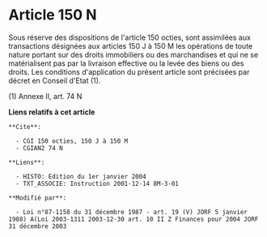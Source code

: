 # Article 150 N

Sous réserve des dispositions de l'article 150 octies, sont assimilées aux transactions désignées aux articles 150 J à 150 M
les opérations de toute nature portant sur des droits immobiliers ou des marchandises et qui ne se matérialisent pas par la
livraison effective ou la levée des biens ou des droits. Les conditions d'application du présent article sont précisées par
décret en Conseil d'Etat (1).

(1) Annexe II, art. 74 N

**Liens relatifs à cet article**

	**Cite**:

	  - CGI 150 octies, 150 J à 150 M
	  - CGIAN2 74 N

	**Liens**:

	  - HISTO: Edition du 1er janvier 2004
	  - TXT_ASSOCIE: Instruction 2001-12-14 8M-3-01

	**Modifié par**:

	  - Loi n°87-1158 du 31 décembre 1987 - art. 19 (V) JORF 5 janvier 1988) A(Loi 2003-1311 2003-12-30 art. 10 II Z Finances pour 2004 JORF 31 décembre 2003

